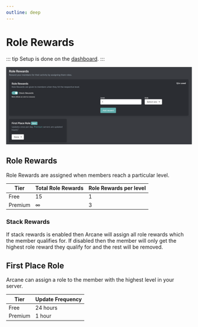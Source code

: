 ```yaml
---
outline: deep
---
```


# Role Rewards

::: tip
Setup is done on the [dashboard](../../../core/dashboard).
:::

![Role rewards](../../../images/leveling/rolerewards-dashboard.png)

## Role Rewards

Role Rewards are assigned when members reach a particular level.

| **Tier** | **Total Role Rewards** | **Role Rewards per level** |
| - | - | - |
| Free | 15 | 1 |
| Premium | ∞ | 3 |

### Stack Rewards

If stack rewards is enabled then Arcane will assign all role rewards which the member qualifies for. If disabled then the member will only get the highest role reward they qualify for and the rest will be removed.

## First Place Role

Arcane can assign a role to the member with the highest level in your server.

| **Tier** | **Update Frequency** |
| - | - |
| Free | 24 hours |
| Premium | 1 hour |

